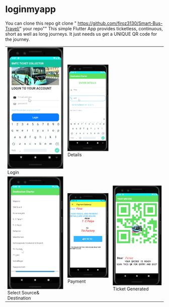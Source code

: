 # loginmyapp
You can clone this repo
git clone " https://github.com/firoz3130/Smart-Bus-Travel/" your repo""
This simple Flutter App provides ticketless, continuous, short as well as long journeys.
It just needs us get a UNIQUE QR code for the journey.
<table>
<tr>
<td ><img src="1stpage.jpg" width=250>Login</td>
<td ><img src="2ndpage.jpg" width=250>Details</td>

</tr>
  <tr>
  <td ><img src="3rdpage.jpg" width=250>Select Source& Destination</td>
   
<td ><img src="4thpagea.jpg" width=250>Payment</td>
<td ><img src="5thpage.jpg" width=250>Ticket Generated</td>
  </tr>
</table>
